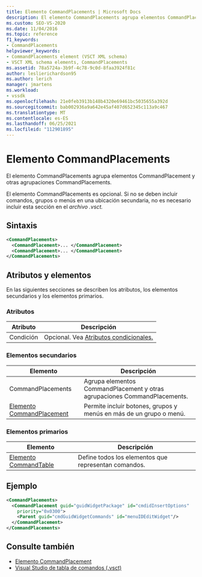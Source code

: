 ```yaml
---
title: Elemento CommandPlacements | Microsoft Docs
description: El elemento CommandPlacements agrupa elementos CommandPlacement y otras agrupaciones CommandPlacements. El elemento CommandPlacements es opcional.
ms.custom: SEO-VS-2020
ms.date: 11/04/2016
ms.topic: reference
f1_keywords:
- CommandPlacements
helpviewer_keywords:
- CommandPlacements element (VSCT XML schema)
- VSCT XML schema elements, CommandPlacements
ms.assetid: 78a5724a-3b9f-4c78-9c0d-8faa3924f81c
author: leslierichardson95
ms.author: lerich
manager: jmartens
ms.workload:
- vssdk
ms.openlocfilehash: 21e0feb3913b148b4320e69461bc5035655a392d
ms.sourcegitcommit: bab002936a9a642e45af407d652345c113a9c467
ms.translationtype: MT
ms.contentlocale: es-ES
ms.lasthandoff: 06/25/2021
ms.locfileid: "112901895"
---
```

# <a name="commandplacements-element"></a>Elemento CommandPlacements
El elemento CommandPlacements agrupa elementos CommandPlacement y otras agrupaciones CommandPlacements.

 El elemento CommandPlacements es opcional. Si no se deben incluir comandos, grupos o menús en una ubicación secundaria, no es necesario incluir esta sección en el *archivo .vsct.*

## <a name="syntax"></a>Sintaxis

```xml
<CommandPlacements>
  <CommandPlacement>... </CommandPlacement>
  <CommandPlacement>... </CommandPlacement>
</CommandPlacements>
```

## <a name="attributes-and-elements"></a>Atributos y elementos
 En las siguientes secciones se describen los atributos, los elementos secundarios y los elementos primarios.

### <a name="attributes"></a>Atributos

|Atributo|Descripción|
|---------------|-----------------|
|Condición|Opcional. Vea [Atributos condicionales.](../extensibility/vsct-xml-schema-conditional-attributes.md)|

### <a name="child-elements"></a>Elementos secundarios

|Elemento|Descripción|
|-------------|-----------------|
|CommandPlacements|Agrupa elementos CommandPlacement y otras agrupaciones CommandPlacements.|
|[Elemento CommandPlacement](../extensibility/commandplacement-element.md)|Permite incluir botones, grupos y menús en más de un grupo o menú.|

### <a name="parent-elements"></a>Elementos primarios

|Elemento|Descripción|
|-------------|-----------------|
|[Elemento CommandTable](../extensibility/commandtable-element.md)|Define todos los elementos que representan comandos.|

## <a name="example"></a>Ejemplo

```xml
<CommandPlacements>
  <CommandPlacement guid="guidWidgetPackage" id="cmdidInsertOptions"
    priority="0x0300">
    <Parent guid="cmdGuidWidgetCommands" id="menuIDEditWidget"/>
  </CommandPlacement>
</CommandPlacements>
```

## <a name="see-also"></a>Consulte también
- [Elemento CommandPlacement](../extensibility/commandplacement-element.md)
- [Visual Studio de tabla de comandos (.vsct)](../extensibility/internals/visual-studio-command-table-dot-vsct-files.md)
